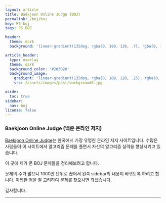 ```yaml
---
layout: article
title: Baekjoon Online Judge (BOJ)
permalink: /boj/boj
key: PS-boj
tags: PS BOJ

header:
  theme: dark
  background: 'linear-gradient(135deg, rgba(0, 189, 128, .7), rgba(0, 128, 255, .8))'

article_header:
  type: overlay
  theme: dark
  background_color: '#203028'
  background_image:
    gradient: 'linear-gradient(135deg, rgba(0, 189, 128, .25), rgba(0, 128, 255, .3))'
    src: /assets/images/post/background8.jpg

aside:
  toc: true
sidebar:
  nav: boj
license: false
---
```


### Baekjoon Online Judge (백준 온라인 저지)
<!--more-->

[Baekjoon Online Judge](https://boj.kr)는 한국에서 가장 유명한 온라인 저지 사이트입니다.
수많은 사람들이 이 사이트에서 알고리즘 문제를 풀면서 자신의 알고리즘 실력을 향상시키고 있습니다.

이 곳에 제가 푼 BOJ 문제들을 정리해보려고 합니다.

문제의 수가 많으니 1000번 단위로 끊어서 왼쪽 sidebar의 내용이 바뀌도록 하려고 합니다.
이러한 점을 잘 고려하여 문제를 찾으시면 되겠습니다.

감사합니다.

---

